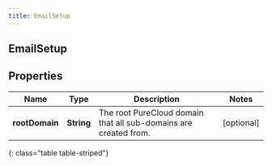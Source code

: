 ```yaml
---
title: EmailSetup
---
```

## EmailSetup


## Properties

| Name | Type | Description | Notes |
| ------------ | ------------- | ------------- | ------------- |
| **rootDomain** | <!----><!---->**String**<!----> | The root PureCloud domain that all sub-domains are created from. |  [optional] |
{: class="table table-striped"}



